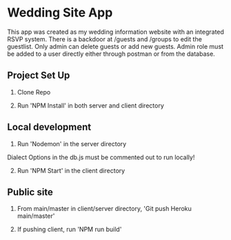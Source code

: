 # Wedding Site App

This app was created as my wedding information website with an integrated RSVP system. There is a backdoor at /guests and /groups to edit the guestlist. Only admin can delete guests or add new guests. Admin role must be added to a user directly either through postman or from the database.

## Project Set Up

1. Clone Repo

2. Run 'NPM Install' in both server and client directory

## Local development

1. Run 'Nodemon' in the server directory

Dialect Options in the db.js must be commented out to run locally!

2. Run 'NPM Start' in the client directory

## Public site

1. From main/master in client/server directory, 'Git push Heroku main/master'

2. If pushing client, run 'NPM run build'
